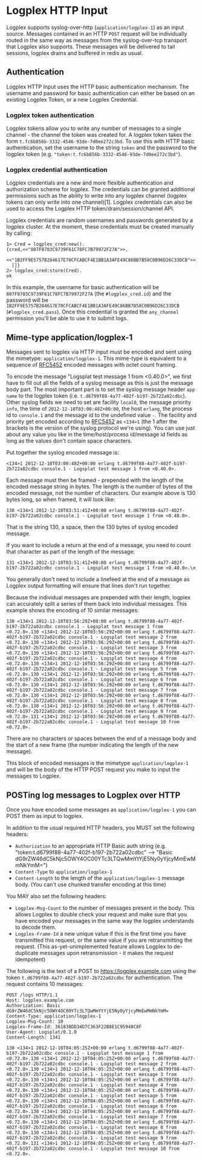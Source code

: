 # Logplex HTTP Input

Logplex supports syslog-over-http (`application/logplex-1`) as an input source. Messages contained in an HTTP `POST` request will be individually routed in the same way as messages from the syslog-over-tcp transport that Logplex also supports. These messages will be delivered to tail sessions, logplex drains and buffered in redis as usual.

## Authentication

Logplex HTTP Input uses the HTTP basic authentication mechanism. The username and password for basic authentication can either be based on an existing Logplex Token, or a new Logplex Credential.

### Logplex token authentication

Logplex tokens allow you to write any number of messages to a single channel - the channel the token was created for. A logplex token takes the form ``t.fc6b856b-3332-4546-93de-7d0ee272c3bd``. To use this with HTTP basic authentication, set the username to the string ``token`` and the password to the logplex token (e.g. `"token:t.fc6b856b-3332-4546-93de-7d0ee272c3bd"`).

### Logplex credential authentication

Logplex credentials are a new and more flexible authentication and authorization scheme for logplex. The credentials can be granted additional permissions such as the ability to write into any logplex channel (logplex tokens can only write into one channel)[1]. Logplex credentials can also be used to access the Logplex HTTP token/drain/session/channel API.

Logplex credentials are random usernames and passwords generated by a logplex cluster. At the moment, these credentials must be created manually by calling:

    1> Cred = logplex_cred:new().
    {cred,<<"807F8703C9739F61C78FC7B79972F27A">>,
      <<"1B2FF9E5757B284617E70CFCABCF4E1BB1A3AFE49C86BB7B58C0B96D26C33DCB">>,
      []}
    2> logplex_cred:store(Cred).
    ok

In this example, the username for basic authentication will be `807F8703C9739F61C78FC7B79972F27A` (the `#logplex_cred.id`) and the password will be `1B2FF9E5757B284617E70CFCABCF4E1BB1A3AFE49C86BB7B58C0B96D26C33DCB` (`#logplex_cred.pass`). Once this credential is granted the `any_channel` permission you'll be able to use it to submit logs.

## Mime-type application/logplex-1

Messages sent to logplex via HTTP input must be encoded and sent using the mimetype: `application/logplex-1`. This mime-type is equivalent to a sequence of [RFC5452](https://tools.ietf.org/html/rfc5424) encoded messages with octet count framing.

To encode the message "Logsplat test message 1 from <0.40.0>", we first have to fill out all the fields of a syslog message as this is just the message body part. The most important part is to set the syslog message header `app name` to the logplex token (i.e. `t.d6799f88-4a77-402f-b197-2b722a02cdbc`). Other syslog fields we need to set are facility `local0`, the message priority `info`, the time of `2012-12-10T03:00:48Z+00:00`, the host `erlang`, the process id to `console.1` and the message id to the undefined value `-`. The facility and priority get encoded according to [RFC5452](https://tools.ietf.org/html/rfc5424) as `<134>1` (the 1 after the brackets is the version of the syslog protocol we're using). You can use just about any value you like in the time/host/process id/message id fields as long as the values don't contain space characters.

Put together the syslog encoded message is:

    <134>1 2012-12-10T03:00:48Z+00:00 erlang t.d6799f88-4a77-402f-b197-2b722a02cdbc console.1 - Logsplat test message 1 from <0.40.0>.

Each message must then be framed - prepended with the length of the encoded message string in bytes. The length is the number of bytes of the encoded message, not the number of characters. Our example above is 130 bytes long, so when framed, it will look like:

    130 <134>1 2012-12-10T03:51:41Z+00:00 erlang t.d6799f88-4a77-402f-b197-2b722a02cdbc console.1 - Logsplat test message 1 from <0.40.0>.

That is the string 130, a space, then the 130 bytes of syslog encoded message.

If you want to include a return at the end of a message, you need to count that character as part of the length of the message:

    131 <134>1 2012-12-10T03:51:41Z+00:00 erlang t.d6799f88-4a77-402f-b197-2b722a02cdbc console.1 - Logsplat test message 1 from <0.40.0>.\n

You generally don't need to include a linefeed at the end of a message as Logplex output formatting will ensure that lines don't run together.

Because the individual messages are prepended with their length, logplex can accurately split a series of them back into individual messages. This example shows the encoding of 10 similar messages:

    130 <134>1 2012-12-10T03:56:29Z+00:00 erlang t.d6799f88-4a77-402f-b197-2b722a02cdbc console.1 - Logsplat test message 1 from <0.72.0>.130 <134>1 2012-12-10T03:56:29Z+00:00 erlang t.d6799f88-4a77-402f-b197-2b722a02cdbc console.1 - Logsplat test message 2 from <0.72.0>.130 <134>1 2012-12-10T03:56:29Z+00:00 erlang t.d6799f88-4a77-402f-b197-2b722a02cdbc console.1 - Logsplat test message 3 from <0.72.0>.130 <134>1 2012-12-10T03:56:29Z+00:00 erlang t.d6799f88-4a77-402f-b197-2b722a02cdbc console.1 - Logsplat test message 4 from <0.72.0>.130 <134>1 2012-12-10T03:56:29Z+00:00 erlang t.d6799f88-4a77-402f-b197-2b722a02cdbc console.1 - Logsplat test message 5 from <0.72.0>.130 <134>1 2012-12-10T03:56:29Z+00:00 erlang t.d6799f88-4a77-402f-b197-2b722a02cdbc console.1 - Logsplat test message 6 from <0.72.0>.130 <134>1 2012-12-10T03:56:29Z+00:00 erlang t.d6799f88-4a77-402f-b197-2b722a02cdbc console.1 - Logsplat test message 7 from <0.72.0>.130 <134>1 2012-12-10T03:56:29Z+00:00 erlang t.d6799f88-4a77-402f-b197-2b722a02cdbc console.1 - Logsplat test message 8 from <0.72.0>.130 <134>1 2012-12-10T03:56:29Z+00:00 erlang t.d6799f88-4a77-402f-b197-2b722a02cdbc console.1 - Logsplat test message 9 from <0.72.0>.131 <134>1 2012-12-10T03:56:29Z+00:00 erlang t.d6799f88-4a77-402f-b197-2b722a02cdbc console.1 - Logsplat test message 10 from <0.72.0>.

There are no characters or spaces between the end of a message body and the start of a new frame (the number indicating the length of the new message).

This block of encoded messages is the mimetype `application/logplex-1` and will be the body of the HTTP POST request you make to input the messages to Logplex.

## POSTing log messages to Logplex over HTTP 

Once you have encoded some messages as `application/logplex-1` you can POST them as input to logplex.

In addition to the usual required HTTP headers, you MUST set the following headers:

* `Authorization` to an appropriate HTTP Basic auth string (e.g. "token:t.d6799f88-4a77-402f-b197-2b722a02cdbc" --> "Basic dG9rZW46dC5kNjc5OWY4OC00YTc3LTQwMmYtYjE5Ny0yYjcyMmEwMmNkYmM=")
* `Content-Type` to `application/logplex-1`
* `Content-Length` to the length of the `application/logplex-1` message body. (You can't use chunked transfer encoding at this time)

You MAY also set the following headers:
* `Logplex-Msg-Count` to the number of messages present in the body. This allows Logplex to double check your request and make sure that you have encoded your messages in the same way the logplex understands to decode them.
* `Logplex-Frame-Id` a new unique value if this is the first time you have transmitted this request, or the same value if you are retransmitting the request. (This as-yet-unimplemented feature allows Logplex to de-duplicate messages upon retransmission - it makes the request idempotent)

The following is the text of a POST to https://logplex.example.com using the token `t.d6799f88-4a77-402f-b197-2b722a02cdbc` for authentication. The request contains 10 messages:

    POST /logs HTTP/1.1
    Host: logplex.example.com
    Authorization: Basic dG9rZW46dC5kNjc5OWY4OC00YTc3LTQwMmYtYjE5Ny0yYjcyMmEwMmNkYmM=
    Content-Type: application/logplex-1
    Logplex-Msg-Count: 10
    Logplex-Frame-Id: 361838DD34D7C363F22B8E1C95948C8F
    User-Agent: Logsplat/0.1.0
    Content-Length: 1341
    
    130 <134>1 2012-12-10T04:05:25Z+00:00 erlang t.d6799f88-4a77-402f-b197-2b722a02cdbc console.1 - Logsplat test message 1 from <0.72.0>.130 <134>1 2012-12-10T04:05:25Z+00:00 erlang t.d6799f88-4a77-402f-b197-2b722a02cdbc console.1 - Logsplat test message 2 from <0.72.0>.130 <134>1 2012-12-10T04:05:25Z+00:00 erlang t.d6799f88-4a77-402f-b197-2b722a02cdbc console.1 - Logsplat test message 3 from <0.72.0>.130 <134>1 2012-12-10T04:05:25Z+00:00 erlang t.d6799f88-4a77-402f-b197-2b722a02cdbc console.1 - Logsplat test message 4 from <0.72.0>.130 <134>1 2012-12-10T04:05:25Z+00:00 erlang t.d6799f88-4a77-402f-b197-2b722a02cdbc console.1 - Logsplat test message 5 from <0.72.0>.130 <134>1 2012-12-10T04:05:25Z+00:00 erlang t.d6799f88-4a77-402f-b197-2b722a02cdbc console.1 - Logsplat test message 6 from <0.72.0>.130 <134>1 2012-12-10T04:05:25Z+00:00 erlang t.d6799f88-4a77-402f-b197-2b722a02cdbc console.1 - Logsplat test message 7 from <0.72.0>.130 <134>1 2012-12-10T04:05:25Z+00:00 erlang t.d6799f88-4a77-402f-b197-2b722a02cdbc console.1 - Logsplat test message 8 from <0.72.0>.130 <134>1 2012-12-10T04:05:25Z+00:00 erlang t.d6799f88-4a77-402f-b197-2b722a02cdbc console.1 - Logsplat test message 9 from <0.72.0>.131 <134>1 2012-12-10T04:05:25Z+00:00 erlang t.d6799f88-4a77-402f-b197-2b722a02cdbc console.1 - Logsplat test message 10 from <0.72.0>.